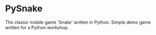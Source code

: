 # PySnake

The classic mobile game 'Snake' written in Python. Simple demo game written for a Python workshop.
